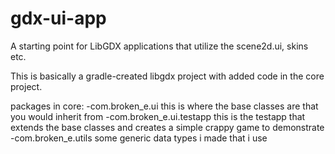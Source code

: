 gdx-ui-app
==========

A starting point for LibGDX applications that utilize the scene2d.ui, skins etc.


This is basically a gradle-created libgdx project with added code in the core project.

packages in core:
-com.broken_e.ui
    this is where the base classes are that you would inherit from
-com.broken_e.ui.testapp
    this is the testapp that extends the base classes and creates a simple crappy game to demonstrate
-com.broken_e.utils
    some generic data types i made that i use
